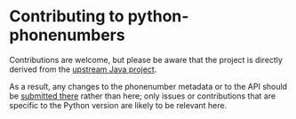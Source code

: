 Contributing to python-phonenumbers
===================================

Contributions are welcome, but please be aware that the project is directly
derived from the
[upstream Java project](https://github.com/googlei18n/libphonenumber).

As a result, any changes to the phonenumber metadata or to the API should be
[submitted there](https://github.com/googlei18n/libphonenumber/pulls)
rather than here; only issues or contributions that are specific to the Python
version are likely to be relevant here.
